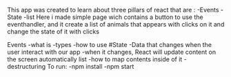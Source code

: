 This app was created to learn about three pillars of react that are :
-Events
-State
-list
Here i made simple page wich contains a button to use the eventhandler, and it create a list of animals that appears with clicks on it and change the state of it with clicks

Events
-what is
-types
-how to use
#State
-Data that changes when the user interact with our app 
-when it changes, React will update content on the screen automatically 
list
-how to map contents inside of it
-destructuring 
To run:
-npm install
-npm start
